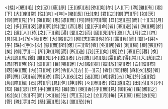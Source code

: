 <[挂]>[纒][毛] [文][恐] [藤][原] [王][都][志][弥][美][尓] [人][下] [満][雖][有] [君][下] [大][座][常] [徃][向] <[年]>[緒][長] [仕][来] [君][之][御][門][乎] [如][天] [仰][而][見][乍] [雖][畏] [思][憑][而] [何][時][可][聞] [日][足][座][而] [十][五][月][之] [多][田][波][思][家][武][登] [吾][思] [皇][子][命][者] [春][避][者] [殖][槻][於][之] [遠][人] [待][之][下][道][湯] [登][之][而] [國][見][所][遊] [九][月][之] [四][具][礼]<[乃]>[秋][者] [大][殿][之] [砌][志][美][弥][尓] [露][負][而] [靡]<[芽]>[乎] [珠]<[手]>[次] [懸][而][所][偲] [三][雪][零] [冬][朝][者] [刺][楊] [根][張][梓][矣] [御][手][二] [所][取][賜][而] [所][遊] [我][王][矣] [烟][立] [春][日][暮] [喚][犬][追][馬][鏡] [雖][見][不][飽][者] [万][歳] [如][是][霜][欲][得][常] [大][船][之] [憑][有][時][尓] [涙][言] [目][鴨][迷] [大][殿][矣] [振][放][見][者] [白][細][布] [餝][奉][而] [内][日][刺] [宮][舎][人][方] [[一][云] [者]] [雪][穂] [麻][衣][服][者] [夢][鴨] [現][前][鴨][跡] [雲][入][夜][之] [迷][間] [朝][裳][吉] [城][於][道][従] [角][障][經] [石][村][乎][見][乍] [神][葬] [々][奉][者] [徃][道][之] [田][付][Ｓ][不][知] [雖][思] [印][手][無][見] [雖][歎] [奥][香][乎][無][見] [御][袖] [徃][觸][之][松][矣] [言][不][問] [木][雖][在] [荒][玉][之] [立][月][毎] [天][原] [振][放][見][管] [珠][手][次] [懸][而][思][名] [雖][恐][有]
